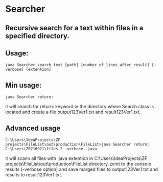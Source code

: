 # Searcher

## Recursive search for a text within files in a specified directory. 
## Usage:

```shell
java Searcher search_text [path] [number_of_lines_after_result] [-verbose] [extention]
```
## Min usage:

```shell
java Searcher return:
```

it will search for return: keyword in the directory where Search.class is located and create a file output123Ver1.txt and result123Ver1.txt.

## Advanced usage

```shell
C:\Users\IdeaProjects\ZF projects\FileList\out\production\FileList>java Searcher return: C:\Users\Z0216921\files 2 -verbose .java
```
it will scann all files with .java extention in C:\Users\IdeaProjects\ZF projects\FileList\out\production\FileList directory, print to the console results (-verbose option) and save marged files to output123Ver1.txt and results to result123Ver1.txt.
